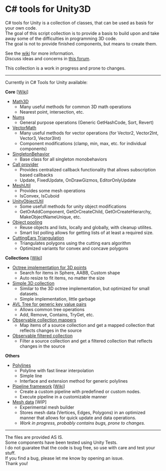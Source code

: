 # C# tools for Unity3D

C# tools for Unity is a collection of classes, that can be used as basis for your own code.  
The goal of this script collection is to provide a basis to build upon and take away some of the difficulties in programming 3D code.  
The goal is not to provide finished components, but means to create them.

See the [wiki](https://github.com/chillersanim/CSharp-Tools-for-Unity3D/wiki) for more information.  
Discuss ideas and concerns in [this forum](https://forum.unity.com/threads/open-source-c-library-for-unity-developers.731399/).

This collection is a work in progress and prone to changes.

----

Currently in C# Tools for Unity available:  

**Core** [[Wiki](https://github.com/chillersanim/CSharp-Tools-for-Unity3D/wiki/Core)] 
 - [Math3D](https://github.com/chillersanim/CSharp-Tools-for-Unity3D/blob/master/Core/Math3D.cs)
   - Many useful methods for common 3D math operations
   - Nearest point, intersection, etc.
 - [Nums](https://github.com/chillersanim/CSharp-Tools-for-Unity3D/blob/master/Core/Nums.cs)
   - General purpose operations (Generic GetHashCode, Sort, Revert)
 - [VectorMath](https://github.com/chillersanim/CSharp-Tools-for-Unity3D/blob/master/Core/VectorMath.cs)
   - Many useful methods for vector operations (for Vector2, Vector2Int, Vector3, Vector3Int)
   - Component modifications (clamp, min, max, etc. for individual components)
 - [SingletonBehavior](https://github.com/chillersanim/CSharp-Tools-for-Unity3D/blob/master/Core/SingletonBehaviour.cs)
   - Base class for all singleton monobehaviors
 - [Call provider](https://github.com/chillersanim/CSharp-Tools-for-Unity3D/blob/master/Core/CallProvider.cs)
   - Provides centralized callback functionality that allows subscription based callbacks
   - Update, FixedUpdate, OnDrawGizmos, EditorOnlyUpdate
 - [MeshUtil](https://github.com/chillersanim/CSharp-Tools-for-Unity3D/blob/master/Core/MeshUtil.cs)
   - Provides some mesh operations
   - IsConvex, IsCuboid
 - [UnityObjectUtil](https://github.com/chillersanim/CSharp-Tools-for-Unity3D/blob/master/Core/UnityObjectUtil.cs)
   - Some usefull methods for unity object modifications
   - GetOrAddComponent, GetOrCreateChild, GetOrCreateHierarchy, MakeObjectNameUnique, etc.
 - [Object pooling](https://github.com/chillersanim/CSharp-Tools-for-Unity3D/tree/master/Core/Pooling)  
   - Reuse objects and lists, locally and globally, with cleanup utilites.
   - Smart list polling allows for getting lists of at least a required size.
 - [CuttingEars Triangulation](https://github.com/chillersanim/CSharp-Tools-for-Unity3D/blob/master/Core/CuttingEar.cs)
   - Triangulates polygons using the cutting ears algorithm
   - Optimized variants for convex and concave polygons

**Collections** [[Wiki](https://github.com/chillersanim/CSharp-Tools-for-Unity3D/wiki/Collections)] 
 - [Octree implementation for 3D points](https://github.com/chillersanim/CSharp-Tools-for-Unity3D/blob/master/Collections/Spatial3DTree.cs)
   - Search for items in Sphere, AABB, Custom shape
   - Auto resize to fit items, no matter the size
 - [Simple 3D collection](https://github.com/chillersanim/CSharp-Tools-for-Unity3D/blob/master/Collections/Simple3DCollection.cs)
   - Similar to the 3D octree implementation, but optimized for small datasets.
   - Simple implementation, little garbage
 - [AVL Tree for generic key value pairs](https://github.com/chillersanim/CSharp-Tools-for-Unity3D/blob/master/Collections/AvlTree.cs)
   - Allows common tree operations
   - Add, Remove, Contains, TryGet, etc.
 - [Observable collection mappers](https://github.com/chillersanim/CSharp-Tools-for-Unity3D/blob/master/Collections/ObservableCollectionMapper.cs)
   - Map items of a source collection and get a mapped collection that reflects changes in the source
 - [Observable filtered collection](https://github.com/chillersanim/CSharp-Tools-for-Unity3D/blob/master/Collections/ObservableFilteredCollection.cs)
   - Filter a source collection and get a filtered collection that reflects changes in the source   

**Others**  
 - [Polylines](https://github.com/chillersanim/CSharp-Tools-for-Unity3D/tree/master/Core/Polyline)
   - Polyline with fast linear interpolation 
   - Simple line
   - Interface and extension method for generic polylines
 - [Pipeline framework](https://github.com/chillersanim/CSharp-Tools-for-Unity3D/tree/master/Pipeline) [[Wiki](https://github.com/chillersanim/CSharp-Tools-for-Unity3D/blob/master/Collections/Simple3DCollection.cs)]
   - Create a custom pipeline with predefined or custom nodes.
   - Execute pipeline in a customizable manner
 - [Mesh data](https://github.com/chillersanim/CSharp-Tools-for-Unity3D/blob/master/Modeling/MeshData.cs) [WIP]
   - Experimental mesh builder
   - Stores mesh data (Vertices, Edges, Polygons) in an optimized manner that allows for quick update and data operations.
   - *Work in progress, probably contains bugs, prone to changes.*
 
----

The files are provided AS IS.  
Some components have been tested using Unity Tests.  
I do not guaratee that the code is bug free, so use with care and test your stuff.  
If you find a bug, please let me know by opening an issue.  
Thank you!
